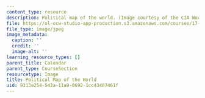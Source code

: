 ```yaml
---
content_type: resource
description: Political map of the world. (Image courtesy of the CIA World Fact Book.)
file: https://ol-ocw-studio-app-production.s3.amazonaws.com/courses/17-420-advances-in-international-relations-theory-spring-2003/9313e254543a11a906921cc43407461f_chp_political_world_map_2.jpg
file_type: image/jpeg
image_metadata:
  caption: ''
  credit: ''
  image-alt: ''
learning_resource_types: []
parent_title: Calendar
parent_type: CourseSection
resourcetype: Image
title: Political Map of the World
uid: 9313e254-543a-11a9-0692-1cc43407461f
---
```

